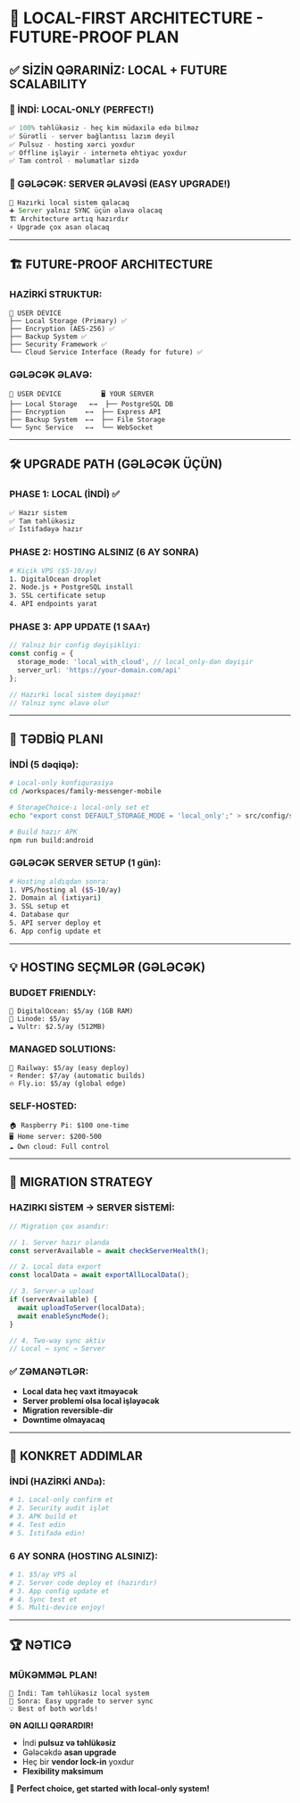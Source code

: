 # 🎯 LOCAL-FIRST ARCHITECTURE - FUTURE-PROOF PLAN

## ✅ SİZİN QƏRARINİZ: LOCAL + FUTURE SCALABILITY

### 📱 İNDİ: LOCAL-ONLY (PERFECT!)
```javascript
✅ 100% təhlükəsiz - heç kim müdaxilə edə bilməz
✅ Sürətli - server bağlantısı lazım deyil
✅ Pulsuz - hosting xərci yoxdur
✅ Offline işləyir - internetə ehtiyac yoxdur
✅ Tam control - məlumatlar sizdə
```

### 🚀 GƏLƏCƏK: SERVER ƏLAVƏSİ (EASY UPGRADE!)
```javascript
🔄 Hazırki local sistem qalacaq
➕ Server yalnız SYNC üçün əlavə olacaq
🏗️ Architecture artıq hazırdır
⚡ Upgrade çox asan olacaq
```

---

## 🏗️ FUTURE-PROOF ARCHITECTURE

### HAZİRKİ STRUKTUR:
```
📱 USER DEVICE
├── Local Storage (Primary) ✅
├── Encryption (AES-256) ✅  
├── Backup System ✅
├── Security Framework ✅
└── Cloud Service Interface (Ready for future) ✅
```

### GƏLƏCƏK ƏLAVƏ:
```
📱 USER DEVICE          🖥️ YOUR SERVER
├── Local Storage   ←→  ├── PostgreSQL DB
├── Encryption     ←→  ├── Express API
├── Backup System  ←→  ├── File Storage
└── Sync Service   ←→  └── WebSocket
```

---

## 🛠️ UPGRADE PATH (GƏLƏCƏK ÜÇÜN)

### PHASE 1: LOCAL (İNDİ) ✅
```bash
✅ Hazır sistem
✅ Tam təhlükəsiz
✅ İstifadəyə hazır
```

### PHASE 2: HOSTING ALSINIZ (6 AY SONRA)
```bash
# Kiçik VPS ($5-10/ay)
1. DigitalOcean droplet
2. Node.js + PostgreSQL install
3. SSL certificate setup
4. API endpoints yarat
```

### PHASE 3: APP UPDATE (1 SAAт)
```typescript
// Yalnız bir config dəyişikliyi:
const config = {
  storage_mode: 'local_with_cloud', // local_only-dən dəyişir
  server_url: 'https://your-domain.com/api'
};

// Hazırki local sistem dəyişməz!
// Yalnız sync əlavə olur
```

---

## 🔧 TƏDBİQ PLANI

### İNDİ (5 dəqiqə):
```bash
# Local-only konfiqurasiya
cd /workspaces/family-messenger-mobile

# StorageChoice-ı local-only set et
echo "export const DEFAULT_STORAGE_MODE = 'local_only';" > src/config/storage.ts

# Build hazır APK
npm run build:android
```

### GƏLƏCƏK SERVER SETUP (1 gün):
```bash
# Hosting aldıqdan sonra:
1. VPS/hosting al ($5-10/ay)
2. Domain al (ixtiyari)
3. SSL setup et
4. Database qur
5. API server deploy et
6. App config update et
```

---

## 💡 HOSTING SEÇMLƏR (GƏLƏCƏK)

### BUDGET FRIENDLY:
```
🐋 DigitalOcean: $5/ay (1GB RAM)
🌊 Linode: $5/ay 
☁️ Vultr: $2.5/ay (512MB)
```

### MANAGED SOLUTIONS:
```
🚀 Railway: $5/ay (easy deploy)
⚡ Render: $7/ay (automatic builds)
🔥 Fly.io: $5/ay (global edge)
```

### SELF-HOSTED:
```
🏠 Raspberry Pi: $100 one-time
🖥️ Home server: $200-500
☁️ Own cloud: Full control
```

---

## 🔄 MIGRATION STRATEGY

### HAZIRKI SİSTEM → SERVER SİSTEMİ:
```typescript
// Migration çox asandır:

// 1. Server hazır olanda
const serverAvailable = await checkServerHealth();

// 2. Local data export
const localData = await exportAllLocalData();

// 3. Server-ə upload
if (serverAvailable) {
  await uploadToServer(localData);
  await enableSyncMode();
}

// 4. Two-way sync aktiv
// Local ← sync → Server
```

### ✅ ZƏMANƏTLƏR:
- **Local data heç vaxt itməyəcək**
- **Server problemi olsa local işləyəcək**  
- **Migration reversible-dir**
- **Downtime olmayacaq**

---

## 🎯 KONKRET ADDIMLAR

### İNDİ (HAZİRKİ ANDa):
```bash
# 1. Local-only confirm et
# 2. Security audit işlət  
# 3. APK build et
# 4. Test edin
# 5. İstifadə edin!
```

### 6 AY SONRA (HOSTING ALSINIZ):
```bash
# 1. $5/ay VPS al
# 2. Server code deploy et (hazırdır)
# 3. App config update et
# 4. Sync test et
# 5. Multi-device enjoy!
```

---

## 🏆 NƏTICƏ

### **MÜKƏMMƏL PLAN!** 
```
🎯 İndi: Tam təhlükəsiz local system
🚀 Sonra: Easy upgrade to server sync
💡 Best of both worlds!
```

**ƏN AQILLI QƏRARDIR!** 
- İndi **pulsuz və təhlükəsiz**
- Gələcəkdə **asan upgrade**  
- Heç bir **vendor lock-in** yoxdur
- **Flexibility maksimum**

🎉 **Perfect choice, get started with local-only system!**
